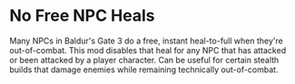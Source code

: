 # No Free NPC Heals

Many NPCs in Baldur's Gate 3 do a free, instant heal-to-full when they're out-of-combat.  This mod disables that heal for any NPC that has attacked or been attacked by a player character.  Can be useful for certain stealth builds that damage enemies while remaining technically out-of-combat.